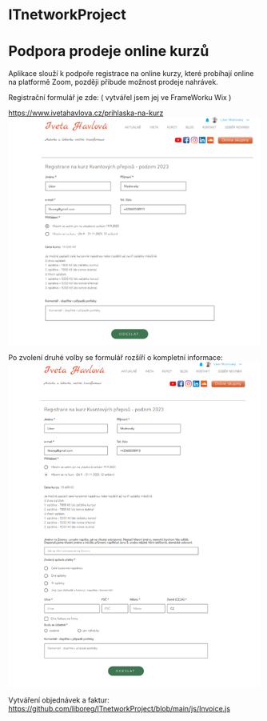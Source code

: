 # ITnetworkProject
# Podpora prodeje online kurzů

Aplikace slouží k podpoře registrace na online kurzy, které probíhají online na platformě Zoom, později přibude možnost prodeje nahrávek.

Registrační formulář je zde:
( vytvářel jsem jej ve FrameWorku Wix )

https://www.ivetahavlova.cz/prihlaska-na-kurz
![prihlaska_na_kurz-jen_ukazkove.png](https://github.com/liboreg/ITnetworkProject/blob/main/img/prihlaska_na_kurz-jen_ukazkove.png)

Po zvolení druhé volby se formulář rozšíří o kompletní informace:
![prihlaska_na_kurz-full.png](https://github.com/liboreg/ITnetworkProject/blob/main/img/prihlaska_na_kurz-full.png)

Vytváření objednávek a faktur: https://github.com/liboreg/ITnetworkProject/blob/main/js/Invoice.js
